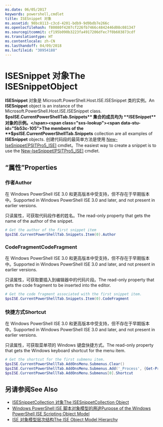 ```yaml
---
ms.date: 06/05/2017
keywords: powershell,cmdlet
title: ISESnippet 对象
ms.assetid: 98bc8113-c3cd-4201-bdb9-9d9bdb7e266c
ms.openlocfilehash: f80080f4207cf226fb7466c4842446d08c081347
ms.sourcegitcommit: cf195b090b3223fa4917206dfec7f0b603873cdf
ms.translationtype: HT
ms.contentlocale: zh-CN
ms.lasthandoff: 04/09/2018
ms.locfileid: "30954188"
---
```

# <a name="the-isesnippetobject"></a><span data-ttu-id="5b53c-103">ISESnippet 对象</span><span class="sxs-lookup"><span data-stu-id="5b53c-103">The ISESnippetObject</span></span>

<span data-ttu-id="5b53c-104">**ISESnippet** 对象是 Microsoft.PowerShell.Host.ISE.ISESnippet 类的实例。</span><span class="sxs-lookup"><span data-stu-id="5b53c-104">An **ISESnippet** object is an instance of the Microsoft.PowerShell.Host.ISE.ISESnippet class.</span></span> <span data-ttu-id="5b53c-105">**$psISE.CurrentPowerShellTab.Snippets** 集合的成员均为 **ISESnippet** 对象的示例。</span><span class="sxs-lookup"><span data-stu-id="5b53c-105">The members of the **$psISE.CurrentPowerShellTab.Snippets** collection are all examples of **ISESnippet** objects.</span></span> <span data-ttu-id="5b53c-106">创建代码段的最简单方法是使用 [New-IseSnippet&#91;PSITPro5_ISE&#93;](https://technet.microsoft.com/library/0a6339a3-2683-4a8e-8929-90ad9a95c3e0) cmdlet。</span><span class="sxs-lookup"><span data-stu-id="5b53c-106">The easiest way to create a snippet is to use the [New-IseSnippet&#91;PSITPro5_ISE&#93;](https://technet.microsoft.com/library/0a6339a3-2683-4a8e-8929-90ad9a95c3e0) cmdlet.</span></span>

## <a name="properties"></a><span data-ttu-id="5b53c-107">“属性”</span><span class="sxs-lookup"><span data-stu-id="5b53c-107">Properties</span></span>

### <a name="author"></a><span data-ttu-id="5b53c-108">作者</span><span class="sxs-lookup"><span data-stu-id="5b53c-108">Author</span></span>

<span data-ttu-id="5b53c-109">在 Windows PowerShell ISE 3.0 和更高版本中受支持，但不存在于早期版本中。</span><span class="sxs-lookup"><span data-stu-id="5b53c-109">Supported in Windows PowerShell ISE 3.0 and later, and not present in earlier versions.</span></span>

<span data-ttu-id="5b53c-110">只读属性，可获取代码段作者的姓名。</span><span class="sxs-lookup"><span data-stu-id="5b53c-110">The read-only property that gets the name of the author of the snippet.</span></span>

```powershell
# Get the author of the first snippet item
$psISE.CurrentPowerShellTab.Snippets.Item(0).Author
```

### <a name="codefragment"></a><span data-ttu-id="5b53c-111">CodeFragment</span><span class="sxs-lookup"><span data-stu-id="5b53c-111">CodeFragment</span></span>

<span data-ttu-id="5b53c-112">在 Windows PowerShell ISE 3.0 和更高版本中受支持，但不存在于早期版本中。</span><span class="sxs-lookup"><span data-stu-id="5b53c-112">Supported in Windows PowerShell ISE 3.0 and later, and not present in earlier versions.</span></span>

<span data-ttu-id="5b53c-113">只读属性，可获取要插入到编辑器中的代码片段。</span><span class="sxs-lookup"><span data-stu-id="5b53c-113">The read-only property that gets the code fragment to be inserted into the editor.</span></span>

```powershell
# Get the code fragment associated with the first snippet item.
$psISE.CurrentPowerShellTab.Snippets.Item(0).CodeFragment
```

### <a name="shortcut"></a><span data-ttu-id="5b53c-114">快捷方式</span><span class="sxs-lookup"><span data-stu-id="5b53c-114">Shortcut</span></span>

<span data-ttu-id="5b53c-115">在 Windows PowerShell ISE 3.0 和更高版本中受支持，但不存在于早期版本中。</span><span class="sxs-lookup"><span data-stu-id="5b53c-115">Supported in Windows PowerShell ISE 3.0 and later, and not present in earlier versions.</span></span>

<span data-ttu-id="5b53c-116">只读属性，可获取菜单项的 Windows 键盘快捷方式。</span><span class="sxs-lookup"><span data-stu-id="5b53c-116">The read-only property that gets the Windows keyboard shortcut for the menu item.</span></span>

```powershell
# Get the shortcut for the first submenu item.
$psISE.CurrentPowerShellTab.AddOnsMenu.Submenus.Clear()
$psISE.CurrentPowerShellTab.AddOnsMenu.Submenus.Add('_Process', {Get-Process}, 'Alt+P')
$psISE.CurrentPowerShellTab.AddOnsMenu.Submenus[0].Shortcut
```

## <a name="see-also"></a><span data-ttu-id="5b53c-117">另请参阅</span><span class="sxs-lookup"><span data-stu-id="5b53c-117">See Also</span></span>

- [<span data-ttu-id="5b53c-118">ISESnippetCollection 对象</span><span class="sxs-lookup"><span data-stu-id="5b53c-118">The ISESnippetCollection Object</span></span>](The-ISESnippetCollection-Object.md)
- [<span data-ttu-id="5b53c-119">Windows PowerShell ISE 脚本对象模型的用途</span><span class="sxs-lookup"><span data-stu-id="5b53c-119">Purpose of the Windows PowerShell ISE Scripting Object Model</span></span>](purpose-of-the-windows-powershell-ise-scripting-object-model.md)
- [<span data-ttu-id="5b53c-120">ISE 对象模型层次结构</span><span class="sxs-lookup"><span data-stu-id="5b53c-120">The ISE Object Model Hierarchy</span></span>](The-ISE-Object-Model-Hierarchy.md)